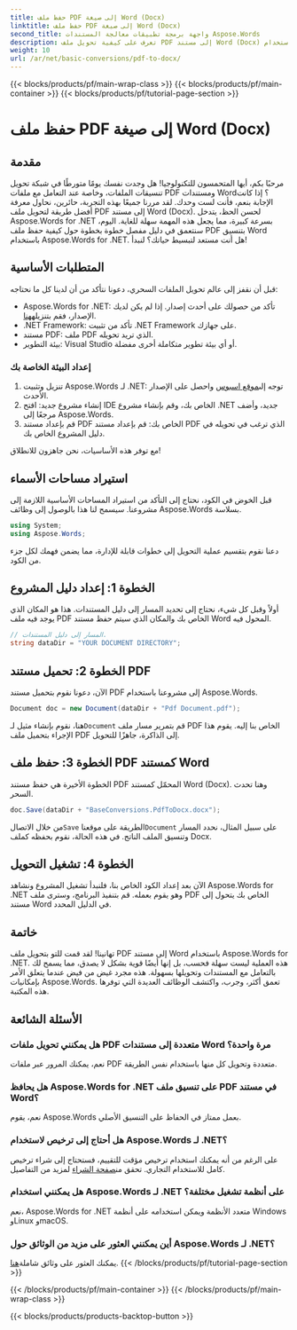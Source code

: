 ```yaml
---
title: حفظ ملف PDF إلى صيغة Word (Docx)
linktitle: حفظ ملف PDF إلى صيغة Word (Docx)
second_title: واجهة برمجة تطبيقات معالجة المستندات Aspose.Words
description: تعرف على كيفية تحويل ملف PDF إلى مستند Word (Docx) باستخدام Aspose.Words for .NET في هذا الدليل المفصل خطوة بخطوة. مثالي للمطورين.
weight: 10
url: /ar/net/basic-conversions/pdf-to-docx/
---
```


{{< blocks/products/pf/main-wrap-class >}}
{{< blocks/products/pf/main-container >}}
{{< blocks/products/pf/tutorial-page-section >}}

# حفظ ملف PDF إلى صيغة Word (Docx)

## مقدمة

مرحبًا بكم، أيها المتحمسون للتكنولوجيا! هل وجدت نفسك يومًا متورطًا في شبكة تحويل تنسيقات الملفات، وخاصة عند التعامل مع ملفات PDF ومستندات Word؟ إذا كانت الإجابة بنعم، فأنت لست وحدك. لقد مررنا جميعًا بهذه التجربة، حائرين، نحاول معرفة أفضل طريقة لتحويل ملف PDF إلى مستند Word (Docx). لحسن الحظ، يتدخل Aspose.Words for .NET بسرعة كبيرة، مما يجعل هذه المهمة سهلة للغاية. اليوم، سنتعمق في دليل مفصل خطوة بخطوة حول كيفية حفظ ملف PDF بتنسيق Word باستخدام Aspose.Words for .NET. هل أنت مستعد لتبسيط حياتك؟ لنبدأ!

## المتطلبات الأساسية

قبل أن نقفز إلى عالم تحويل الملفات السحري، دعونا نتأكد من أن لدينا كل ما نحتاجه:

-  Aspose.Words for .NET: تأكد من حصولك على أحدث إصدار. إذا لم يكن لديك الإصدار، فقم بتنزيله[هنا](https://releases.aspose.com/words/net/).
- .NET Framework: تأكد من تثبيت .NET Framework على جهازك.
- مستند PDF: ملف PDF الذي تريد تحويله.
- بيئة التطوير: Visual Studio أو أي بيئة تطوير متكاملة أخرى مفضلة.

### إعداد البيئة الخاصة بك

1.  تنزيل وتثبيت Aspose.Words لـ .NET: توجه إلى[موقع اسبوس](https://releases.aspose.com/words/net/) واحصل على الإصدار الأحدث.
2. إنشاء مشروع جديد: افتح IDE الخاص بك، وقم بإنشاء مشروع .NET جديد، وأضف مرجعًا إلى Aspose.Words.
3. قم بإعداد مستند PDF الخاص بك: قم بإعداد مستند PDF الذي ترغب في تحويله في دليل المشروع الخاص بك.

مع توفر هذه الأساسيات، نحن جاهزون للانطلاق!

## استيراد مساحات الأسماء

قبل الخوض في الكود، نحتاج إلى التأكد من استيراد المساحات الأساسية اللازمة إلى مشروعنا. سيسمح لنا هذا بالوصول إلى وظائف Aspose.Words بسلاسة.

```csharp
using System;
using Aspose.Words;
```

دعنا نقوم بتقسيم عملية التحويل إلى خطوات قابلة للإدارة، مما يضمن فهمك لكل جزء من الكود.

## الخطوة 1: إعداد دليل المشروع

أولاً وقبل كل شيء، نحتاج إلى تحديد المسار إلى دليل المستندات. هذا هو المكان الذي يوجد فيه ملف PDF الخاص بك والمكان الذي سيتم حفظ مستند Word المحول فيه.

```csharp
// المسار إلى دليل المستندات.
string dataDir = "YOUR DOCUMENT DIRECTORY";
```

## الخطوة 2: تحميل مستند PDF

الآن، دعونا نقوم بتحميل مستند PDF إلى مشروعنا باستخدام Aspose.Words.

```csharp
Document doc = new Document(dataDir + "Pdf Document.pdf");
```

 هنا، نقوم بإنشاء مثيل لـ`Document` قم بتمرير مسار ملف PDF الخاص بنا إليه. يقوم هذا الإجراء بتحميل ملف PDF إلى الذاكرة، جاهزًا للتحويل.

## الخطوة 3: حفظ ملف PDF كمستند Word

الخطوة الأخيرة هي حفظ مستند PDF المحمّل كمستند Word (Docx). وهنا تحدث السحر.

```csharp
doc.Save(dataDir + "BaseConversions.PdfToDocx.docx");
```

 من خلال الاتصال`Save` الطريقة على موقعنا`Document` على سبيل المثال، نحدد المسار وتنسيق الملف الناتج. في هذه الحالة، نقوم بحفظه كملف Docx.

## الخطوة 4: تشغيل التحويل

الآن بعد إعداد الكود الخاص بنا، فلنبدأ تشغيل المشروع ونشاهد Aspose.Words for .NET وهو يقوم بعمله. قم بتنفيذ البرنامج، وسترى ملف PDF الخاص بك يتحول إلى مستند Word في الدليل المحدد.

## خاتمة

تهانينا! لقد قمت للتو بتحويل ملف PDF إلى مستند Word باستخدام Aspose.Words for .NET. هذه العملية ليست سهلة فحسب، بل إنها أيضًا قوية بشكل لا يصدق، مما يسمح لك بالتعامل مع المستندات وتحويلها بسهولة. هذه مجرد غيض من فيض عندما يتعلق الأمر بإمكانيات Aspose.Words. تعمق أكثر، وجرب، واكتشف الوظائف العديدة التي توفرها هذه المكتبة.

## الأسئلة الشائعة

### هل يمكنني تحويل ملفات PDF متعددة إلى مستندات Word مرة واحدة؟
نعم، يمكنك المرور عبر ملفات PDF متعددة وتحويل كل منها باستخدام نفس الطريقة.

### هل يحافظ Aspose.Words for .NET على تنسيق ملف PDF في مستند Word؟
نعم، يقوم Aspose.Words بعمل ممتاز في الحفاظ على التنسيق الأصلي.

### هل أحتاج إلى ترخيص لاستخدام Aspose.Words لـ .NET؟
 على الرغم من أنه يمكنك استخدام ترخيص مؤقت للتقييم، فستحتاج إلى شراء ترخيص كامل للاستخدام التجاري. تحقق من[صفحة الشراء](https://purchase.aspose.com/buy) لمزيد من التفاصيل.

### هل يمكنني استخدام Aspose.Words لـ .NET على أنظمة تشغيل مختلفة؟
نعم، Aspose.Words for .NET متعدد الأنظمة ويمكن استخدامه على أنظمة Windows وLinux وmacOS.

### أين يمكنني العثور على مزيد من الوثائق حول Aspose.Words لـ .NET؟
 يمكنك العثور على وثائق شاملة[هنا](https://reference.aspose.com/words/net/).
{{< /blocks/products/pf/tutorial-page-section >}}

{{< /blocks/products/pf/main-container >}}
{{< /blocks/products/pf/main-wrap-class >}}

{{< blocks/products/products-backtop-button >}}
